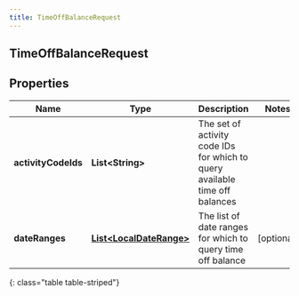 ```yaml
---
title: TimeOffBalanceRequest
---
```

## TimeOffBalanceRequest


## Properties

| Name | Type | Description | Notes |
| ------------ | ------------- | ------------- | ------------- |
| **activityCodeIds** | <!----><!---->**List&lt;String&gt;**<!----> | The set of activity code IDs for which to query available time off balances |  |
| **dateRanges** | <!----><!---->[**List&lt;LocalDateRange&gt;**](LocalDateRange.html)<!----> | The list of date ranges for which to query time off balance |  [optional] |
{: class="table table-striped"}



